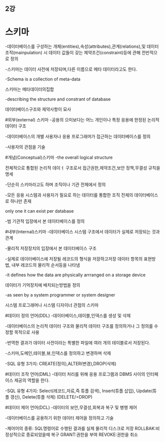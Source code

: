## 2강

# 스키마

-데이터베이스를 구성하는 개체(entities),속성(attributes),관계(relations),및 데이터 조작(mainpulation) 시 데이터 값들이 갖는 제약조건(constraint)등에 관해 전반적으로 정의 

-스키마는 데이터 사전에 저장되며,다른 이름으로 메타 데이터라고도 한다.

-Schema is a collection of meta-data 

스키마는 메타데이터의집합

-describing the structure and constrant of database

데이터베이스구조와 제약사항이 묘사

#외부(external) 스키마
-공용의 으미보다는 어느 개인이나 특정 응용에 한정된 논리적 데이터 구조

-데이터베이스의 개별 사용자나 응용 프로그래머가 접근하는 데이터베이스를 정의

-사용자의 관점을 기술

#개념(Conceptual)스키마
-the overall logical structure

전체적으로 통합된 논리적 데이ㅓ 구조로서 접근권한,제약조건,보안 정책,무결성 규칙을 명세

-단순히 스키마라고도 하며 조직이나 기관 전체에서 정의

-모든 응용 시스템과 사용자가 필요로 하는 데이터를 통합한 조직 전체의 데이터베이스로 하나만 존재

only one it can exist per database

-범 기관적 입장에서 본 데이터베이스를 정의

#내부(Internal)스키마
-데이터베이스 시스템 구조에서 데이터가 실제로 저장되는 것과 관계

-물리적 저장장치의 입장에서 본 데이터베이스 구조

-실제로 데이터베이스에 저장될 레코드의 형식을 저장하고저장 데이터 항목의 표현방법, 내부 레코드의 물리적 순서등을 나타냄

-it defines how the data are physically arrranged on a storage device

데이터가 기억장치에 배치되는방법을 정의

-as seen by a system programmer or system designer

시스템 프로그래머나 시스템 디자이너 관점의 스키마

#데이터 정의 언어(DDL)
-데이터베이스,테이블,인덱스를 생성 및 삭제

-데이터베이스의 논리적 데이터 구조와 물리적 데이터 구조를 정의하거나 그 정의를 수정할 목적으로 사용

-번역한 결과가 데이터 사전이라는 특별한 파일에 여러 개의 테이블로서 저장된다.

-스키마,도메인,테이블,뷰,인덱스를 정의하고 변경하며 삭제

-SQL 유형 3가지: CREATE(정의),ALTER(변경),DROP(삭제)

#데이터 조작 언어(DML)
-데이터 처리를 위해 응용 프로그램과 DBMS 사이의 인터페이스 제공의 역할을 한다.

-SQL 유형 4가지: Select(레코드,자료,즉 튜플 검색),
                 Insert(튜플 삽입),
		 Update(튜플 갱신),
		 Delete(튜플 삭제)
		 (DELETE/=DROP)

#데이터 제어 언어(DCL)
-데이터의 보안,무결성,회복과 복구 및 병행 제어

-데이터베이스를 공용하기 위한 데이터 제어을 정의하고 기술

-제어어의 종류: SQL명령어로 수행된 결과를 실제 물리적 디스크로 저장
		ROLLBAK:비정상적으로 종료되었을때 복구
		GRANT:권한을 부여
		REVOKE:권한을 취소
